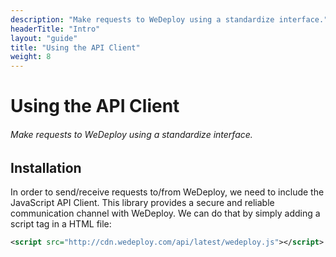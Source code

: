 ```yaml
---
description: "Make requests to WeDeploy using a standardize interface."
headerTitle: "Intro"
layout: "guide"
title: "Using the API Client"
weight: 8
---
```


# Using the API Client

###### Make requests to WeDeploy using a standardize interface.

<article id="article_1">

## Installation

In order to send/receive requests to/from WeDeploy, we need to include the JavaScript API Client. This library provides a secure and reliable communication channel with WeDeploy. We can do that by simply adding a script tag in a HTML file:

```xml
<script src="http://cdn.wedeploy.com/api/latest/wedeploy.js"></script>
```

</article>